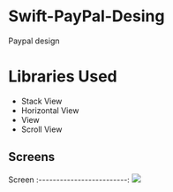 # Swift-PayPal-Desing

Paypal design


# Libraries Used

+ Stack View
+ Horizontal View
+ View 
+ Scroll View


## Screens
Screen 
:-------------------------: 
![](https://media.giphy.com/media/cB2qhKZ0eNRpzLaOjp/giphy.gif)
